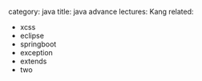 category: java
title: java advance
lectures: Kang
related:
- xcss
- eclipse
- springboot
- exception
- extends
- two
